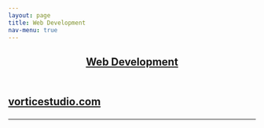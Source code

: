 ```yaml
---
layout: page
title: Web Development
nav-menu: true
---
```


<!-- Main -->
<div id="main" class="alt">

<!-- One -->
<section id="one">
	<div class="inner">
		<header class="major">
			<h1><a href="https://vorticestudio.com/" target="_blank">Web Development</a></h1>
		</header>

<!-- Content -->
<h1 id="content"></h1>
<h1><a href="https://vorticestudio.com/" target="_blank">vorticestudio.com</a></h1>
 <div class="row">
	<div class="6u 12u$(small)">
		<h3></h3>
		<p></p>
	</div>
	<div class="6u$ 12u$(small)">
		<h3></h3>
		<p></p>
	</div> 

	
</div>

<hr class="major" />
